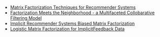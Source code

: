 * [Matrix Factorization Techniques for Recommender Systems](https://datajobs.com/data-science-repo/Recommender-Systems-[Netflix].pdf)
* [Factorization Meets the Neighborhood - a Multifaceted Collobarative Filtering Model](https://www.cs.rochester.edu/twiki/pub/Main/HarpSeminar/Factorization_Meets_the_Neighborhood-_a_Multifaceted_Collaborative_Filtering_Model.pdf)
* [Implicit Recommender Systems Biased Matrix Factorization](http://activisiongamescience.github.io/2016/01/11/Implicit-Recommender-Systems-Biased-Matrix-Factorization/)
* [Logistic Matrix Factorization for ImplicitFeedback Data](http://stanford.edu/~rezab/nips2014workshop/submits/logmat.pdf)
